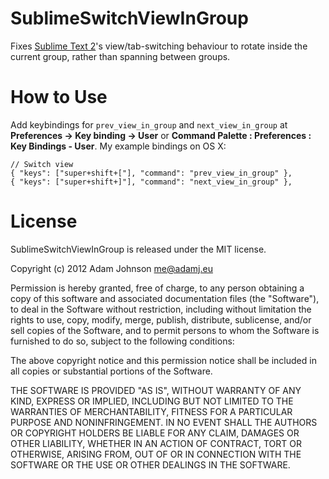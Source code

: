 SublimeSwitchViewInGroup
========================

Fixes [Sublime Text 2][1]'s view/tab-switching behaviour to rotate inside the current group, rather than spanning between groups.

How to Use
==========

Add keybindings for `prev_view_in_group` and `next_view_in_group` at **Preferences -> Key binding -> User** or **Command Palette : Preferences : Key Bindings - User**. My example bindings on OS X:

    // Switch view
    { "keys": ["super+shift+["], "command": "prev_view_in_group" },
    { "keys": ["super+shift+]"], "command": "next_view_in_group" },


License
=======

SublimeSwitchViewInGroup is released under the MIT license.

Copyright (c) 2012 Adam Johnson <me@adamj.eu>

Permission is hereby granted, free of charge, to any person obtaining a copy of this software and associated documentation files (the "Software"), to deal in the Software without restriction, including without limitation the rights to use, copy, modify, merge, publish, distribute, sublicense, and/or sell copies of the Software, and to permit persons to whom the Software is furnished to do so, subject to the following conditions:

The above copyright notice and this permission notice shall be included in all copies or substantial portions of the Software.

THE SOFTWARE IS PROVIDED "AS IS", WITHOUT WARRANTY OF ANY KIND, EXPRESS OR IMPLIED, INCLUDING BUT NOT LIMITED TO THE WARRANTIES OF MERCHANTABILITY, FITNESS FOR A PARTICULAR PURPOSE AND NONINFRINGEMENT. IN NO EVENT SHALL THE AUTHORS OR COPYRIGHT HOLDERS BE LIABLE FOR ANY CLAIM, DAMAGES OR OTHER LIABILITY, WHETHER IN AN ACTION OF CONTRACT, TORT OR OTHERWISE, ARISING FROM, OUT OF OR IN CONNECTION WITH THE SOFTWARE OR THE USE OR OTHER DEALINGS IN THE SOFTWARE.




[1]: http://www.sublimetext.com/2
